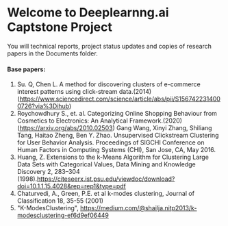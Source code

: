# Welcome to Deeplearnng.ai Captstone Project
You will technical reports, project status updates and copies of research papers in the Documents folder.
#### Base papers: #### 
1. Su. Q, Chen L. A method for discovering clusters of e-commerce interest patterns using click-stream data.(2014) (https://www.sciencedirect.com/science/article/abs/pii/S1567422314000726?via%3Dihub)
2. Roychowdhury S., et. al. Categorizing Online Shopping Behaviour from Cosmetics to Electronics: An Analytical Framework.(2020)(https://arxiv.org/abs/2010.02503)
Gang Wang, Xinyi Zhang, Shiliang Tang, Haitao Zheng, Ben Y. Zhao. Unsupervised Clickstream Clustering for User Behavior Analysis. Proceedings of SIGCHI Conference on Human Factors in Computing Systems (CHI), San Jose, CA, May 2016.
2. Huang, Z. Extensions to the k-Means Algorithm for Clustering Large Data Sets with Categorical Values, Data Mining and Knowledge Discovery 2, 283–304 (1998).https://citeseerx.ist.psu.edu/viewdoc/download?doi=10.1.1.15.4028&rep=rep1&type=pdf
3. Chaturvedi, A., Green, P.E. et al k-modes clustering, Journal of Classification 18, 35-55 (2001)
4. "K-ModesClustering", https://medium.com/@shailja.nitp2013/k-modesclustering-ef6d9ef06449
